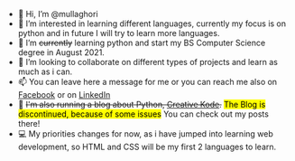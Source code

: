 - 👋 Hi, I’m @mullaghori
- 👀 I’m interested in learning different languages, currently my focus is on python and in future I will try to learn more languages. 
- 🌱 I’m ~~currently~~ learning python and start my BS Computer Science degree in August 2021.
- 💞️ I’m looking to collaborate on different types of projects and learn as much as i can.
- 📫 You can leave here a message for me or you can reach me also on [Facebook](https://www.facebook.com/javed.MGI) or on [LinkedIn](https://www.linkedin.com/in/mullaghori)
- 🐍 ~~I'm also running a blog about Python, [Creative Kode](https://www.blogger.com/blog/posts/7027373473707040583?hl=en).~~ <mark>The Blog is discontinued, because of some issues</mark> You can check out my posts there!
- 💻 My priorities changes for now, as i have jumped into learning web development, so HTML and CSS will be my first 2 languages to learn. 


<!---
mullaghori/mullaghori is a ✨ special ✨ repository because its `README.md` (this file) appears on your GitHub profile.
You can click the Preview link to take a look at your changes.
--->
